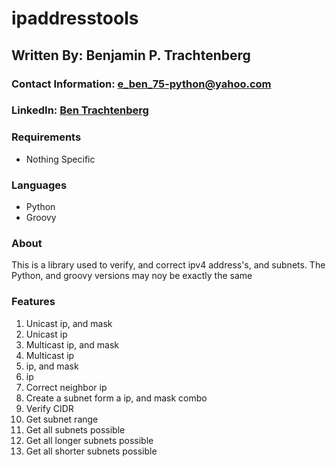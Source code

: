 # ipaddresstools

## Written By: Benjamin P. Trachtenberg 

### Contact Information:  e_ben_75-python@yahoo.com

### LinkedIn: [Ben Trachtenberg](https://www.linkedin.com/in/ben-trachtenberg-3a78496)

### Requirements

* Nothing Specific

### Languages

* Python
* Groovy

### About

This is a library used to verify, and correct ipv4 address's, and subnets.
The Python, and groovy versions may noy be exactly the same

### Features

1. Unicast ip, and mask
2. Unicast ip
3. Multicast ip, and mask
4. Multicast ip
5. ip, and mask
6. ip
7. Correct neighbor ip
8. Create a subnet form a ip, and mask combo
9. Verify CIDR
10. Get subnet range
11. Get all subnets possible
12. Get all longer subnets possible
13. Get all shorter subnets possible

